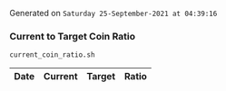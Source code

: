 Generated on `Saturday 25-September-2021 at 04:39:16`

### Current to Target Coin Ratio
`current_coin_ratio.sh`

Date|Current|Target|Ratio
---|---|---|---
